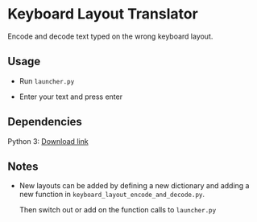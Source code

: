 # Keyboard Layout Translator

Encode and decode text typed on the wrong keyboard layout.

## Usage

- Run `launcher.py`

- Enter your text and press enter

## Dependencies

Python 3: [Download link](https://www.python.org/downloads/)

## Notes

- New layouts can be added by defining a new dictionary and adding a new function in `keyboard_layout_encode_and_decode.py`.

    Then switch out or add on the function calls to `launcher.py`